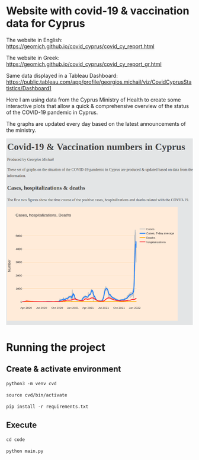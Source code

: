 # Website with covid-19 & vaccination data for Cyprus
The website in English: https://geomich.github.io/covid_cyprus/covid_cy_report.html

The website in Greek: https://geomich.github.io/covid_cyprus/covid_cy_report_gr.html

Same data displayed in a Tableau Dashboard: https://public.tableau.com/app/profile/georgios.michail/viz/CovidCyprusStatistics/Dashboard1 

Here I am using data from the Cyprus Ministry of Health to create some interactive plots that allow a quick & comprehensive overview of the status of the COVID-19 pandemic in Cyprus.

The graphs are updated every day based on the latest announcements of the ministry.

![alt text](https://github.com/GeoMich/covid_cyprus/blob/master/data/website_screenshot.png)

# Running the project

## Create & activate environment
`python3 -m venv cvd`

`source cvd/bin/activate`

`pip install -r requirements.txt`


## Execute
`cd code`

`python main.py`
